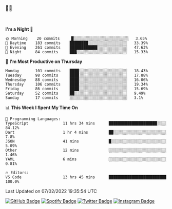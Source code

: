 ### 🤙🍺

<!-- <a href="https://github-readme-stats.vercel.app/api?username=hzak2xx&count_private=true&show_icons=true&theme=dracula">
  <img align="center" src="https://github-readme-stats.vercel.app/api?username=hzak2xx&count_private=true&show_icons=true&theme=dracula" />
</a>
</br> -->
</br>

<!--START_SECTION:waka-->
**I'm a Night 🦉** 

```text
🌞 Morning    20 commits     █░░░░░░░░░░░░░░░░░░░░░░░░   3.65% 
🌆 Daytime    183 commits    ████████░░░░░░░░░░░░░░░░░   33.39% 
🌃 Evening    261 commits    ████████████░░░░░░░░░░░░░   47.63% 
🌙 Night      84 commits     ███░░░░░░░░░░░░░░░░░░░░░░   15.33%

```
📅 **I'm Most Productive on Thursday** 

```text
Monday       101 commits    ████░░░░░░░░░░░░░░░░░░░░░   18.43% 
Tuesday      98 commits     ████░░░░░░░░░░░░░░░░░░░░░   17.88% 
Wednesday    88 commits     ████░░░░░░░░░░░░░░░░░░░░░   16.06% 
Thursday     106 commits    ████░░░░░░░░░░░░░░░░░░░░░   19.34% 
Friday       86 commits     ████░░░░░░░░░░░░░░░░░░░░░   15.69% 
Saturday     52 commits     ██░░░░░░░░░░░░░░░░░░░░░░░   9.49% 
Sunday       17 commits     ░░░░░░░░░░░░░░░░░░░░░░░░░   3.1%

```


📊 **This Week I Spent My Time On** 

```text
💬 Programming Languages: 
TypeScript               11 hrs 34 mins      █████████████████████░░░░   84.12% 
Dart                     1 hr 4 mins         ██░░░░░░░░░░░░░░░░░░░░░░░   7.8% 
JSON                     41 mins             █░░░░░░░░░░░░░░░░░░░░░░░░   5.09% 
Other                    12 mins             ░░░░░░░░░░░░░░░░░░░░░░░░░   1.46% 
YAML                     6 mins              ░░░░░░░░░░░░░░░░░░░░░░░░░   0.81%

🔥 Editors: 
VS Code                  13 hrs 45 mins      █████████████████████████   100.0%

```


 Last Updated on 07/02/2022 19:35:54 UTC
<!--END_SECTION:waka-->

[![GitHub Badge](https://img.shields.io/badge/GitHub-100000?style=for-the-badge&logo=github&logoColor=white)](https://github.com/hzak2xx)
[![Spotify Badge](https://img.shields.io/badge/Spotify-1ED760?&style=for-the-badge&logo=spotify&logoColor=white)](https://open.spotify.com/user/uf90s6sbbh75a1mt44clkhkvf)
[![Twitter Badge](https://img.shields.io/badge/Twitter-1DA1F2?style=for-the-badge&logo=twitter&logoColor=white)](https://twitter.com/hzak2xx)
[![Instagram Badge](https://img.shields.io/badge/Instagram-E4405F?style=for-the-badge&logo=instagram&logoColor=white)](https://www.instagram.com/hzak2xx/)
